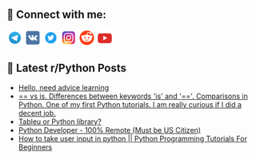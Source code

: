 ## 🔎 Connect with me:
[<img src="https://github.com/bullbesh/bullbesh/blob/main/images/Telegram.png" width="32" height="32" />](https://t.me/bullbesh)
[<img src="https://github.com/bullbesh/bullbesh/blob/main/images/VK.png" width="32" height="32" />](https://vk.com/bullbesh)
[<img src="https://github.com/bullbesh/bullbesh/blob/main/images/Twitter.png" width="32" height="32" />](https://twitter.com/bullbesh1)
[<img src="https://github.com/bullbesh/bullbesh/blob/main/images/Instagram.png" width="32" height="32" />](https://www.instagram.com/bullbesh)
[<img src="https://github.com/bullbesh/bullbesh/blob/main/images/Reddit.png" width="32" height="32" />](https://www.reddit.com/user/bullbesh)
[<img src="https://github.com/bullbesh/bullbesh/blob/main/images/YouTube.png" width="32" height="32" />](https://www.youtube.com/channel/UCtfjRs6uzgq5mfm8S06WTcg)

## 📕 Latest r/Python Posts
<!-- BLOG-POST-LIST:START -->
- [Hello, need advice learning](https://www.reddit.com/r/Python/comments/113x49z/hello_need_advice_learning/)
- [== vs is. Differences between keywords &#39;is&#39; and &#39;==&#39;. Comparisons in Python. One of my first Python tutorials. I am really curious if I did a decent job.](https://www.reddit.com/r/Python/comments/113wbvq/vs_is_differences_between_keywords_is_and/)
- [Tableu or Python library?](https://www.reddit.com/r/Python/comments/113wb5h/tableu_or_python_library/)
- [Python Developer - 100% Remote &lpar;Must be US Citizen&rpar;](https://www.reddit.com/r/Python/comments/113v8pj/python_developer_100_remote_must_be_us_citizen/)
- [How to take user input in python || Python Programming Tutorials For Beginners](https://www.reddit.com/r/Python/comments/113u5mg/how_to_take_user_input_in_python_python/)
<!-- BLOG-POST-LIST:END -->
